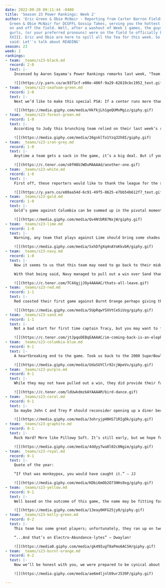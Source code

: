 ```yaml
---
date: 2022-09-20 09:11:44 -0400
title: 'Season 23 Power Rankings: Week 2'
author: 'Eric Green & Obie McNair - Reporting from Carter Barron Fields, it’s Eric
  Green & Obie McNair for DCGFFL Gossip Takes, serving you the hottest action both
  on and off the field. Well, after a washout of Week 1 games, the guys, gals, gheys,
  gurls, (or your preferred pronouns) were on the field to officially kick off Season
  XXIII. Eric and Obie are here to spill all the Tea for this week. So with that being
  said: Let''s talk about READING'
season: 23
week: 2
rankings:
- team: _teams/s23-black.md
  record: 2-0
  text: |-
    Incensed by Aaron Sayama's Power Rankings remarks last week, "Team Costco" was serving Kirkland Signature beatdowns in bulk this past weekend, taking down a pair of top-tier teams. Speaking of shopping, we are definitely waiting for Bryan S. and Joe to drop their masterclass on how to win football games playing hot potato.

    ![](https://y.yarn.co/ac9371cf-e00e-406f-9a29-62619cbc1952_text.gif)
- team: _teams/s23-seafoam-green.md
  record: 2-0
  text: |-
    Next we’d like to make this special PSA: If a center runs more than 30 yards down the field, LET US SCORE!!!! You know how much work we’re putting into outrunning y’all!? Major shoutout to Commissioner Logan for that amazing run (kinda makes up for the fact that you were sleeping on the job in the first half against Kelly).

    ![](https://media.giphy.com/media/HkfkjLh1geQUMvMgiz/giphy.gif)
- team: _teams/s23-forest-green.md
  record: 1-0
  text: |-
    According to Judy this brunching team relied on their last week’s ranking falling to 3rd with their win over Yellow. But this leads to the **_Question of the Day_**: What happens when an unstoppable force (Nikki) meets an immovable object (Cam)? Answer: Cam's glasses break.

    ![](https://media.giphy.com/media/26gsklTo1Yzq32h8I/giphy.gif)
- team: _teams/s23-iron-grey.md
  record: 1-0
  text: |-
    Anytime a team gets a sack in the game, it’s a big deal. But if you’re getting more than 8 sacks in a single game, that’s worthy of a Hall of Fame placement. This team should be called “The Iron Defense” because this rush made up of Captain Derrick and Em may be hard for any team to break.

    ![](https://c.tenor.com/s0fH8UJWDuMAAAAd/another-one.gif)
- team: _teams/s23-white.md
  record: 1-0
  text: |-
    First off, these reporters would like to thank the league for the sleeveless shirts this season!!! Second, now that we know they’re an option, where can we get ours? Let us all enjoy less material as summer is stretching well into fall. What we are NOT going to enjoy is the early morning war cries from Matan each and every game. If it works for their team, wonderful!!! But at least could someone get us some earplugs?

    ![](https://y.yarn.co/e80aa54d-6c91-49f5-8625-e7bb54b612f7_text.gif)
- team: _teams/s23-gold.md
  record: 1-0
  text: |-
    Gold’s game against Columbia can be summed up in the pivotal moments from the childhood classic movie, The Mighty Ducks 2. Team USA (Gold) rallies back from being down against their archrivals Team Iceland (Columbia). The game comes down to a final drive as Gunnar Sthal (Levert) makes a hard drive to the end zone only to be stopped at the 2 yard line by the Gold team. Such a classic tale!

    ![](https://media.giphy.com/media/Qv4NtbR87NxjW/giphy.gif)
- team: _teams/s23-lime.md
  record: 1-0
  text: |-
    Warning, any team that plays against Lime should bring some shades cuz my GAWD are those jerseys blinding! Combine that with some amazing defense from rookie Benjamin and maybe that’ll explain how they secured a win over Purple this weekend. One thing we know for sure, if captain Demetrian is serving 80’s workout vibes all season, we’re gonna enjoy this team!!!

    ![](https://media.giphy.com/media/SxhDfgXq4nAYoKkvbR/giphy.gif)
- team: _teams/s23-navy.md
  record: 1-0
  text: |-
    Now it seems to us that this team may need to go back to their middle school arts class, because we’re not sure how this team’s name came to be. To paraphrase the ICON Miranda Priestly, “...what you don’t know is that jersey is not just cerulean, it’s not turquoise, it’s not lapis, it’s actually NAVY!!!”

    With that being said, Navy managed to pull out a win over Sand thanks to a couple of sacks, some interceptions, and Stephanie getting plenty of rest between downs.

    ![](https://c.tenor.com/TC4XgjjJOy4AAAAC/thats-all-leave.gif)
- team: _teams/s23-red.md
  record: 1-1
  text: |-
    Red coasted their first game against Burnt Orange perhaps giving them false confidence going into their second game against Black. It’s funny how the tables can turn. Suffice to say, they were not Red-y.

    ![](https://media.giphy.com/media/5UpRqwYSXVtCe5iUsg/giphy.gif)
- team: _teams/s23-sand.md
  record: 1-1
  text: |-
    Not a bad start for first time captain Tracy, but you may want to fill up on your electrolytes so you won’t keep going down during the games. Thankfully, Sand has some amazing players including the return of rusher extraordinaire Vincent Culliver. When asked about his return to the field, Vincent’s message was simple…

    ![](https://c.tenor.com/jtJpqoDEBqEAAAAC/im-coming-back-is-an-elephant-heavy.gif)
- team: _teams/s23-columbia-blue.md
  record: 0-1
  text: |-
    A heartbreaking end to the game. Took us back to the 2000 SuperBowl game where the Titans came up one yard short to the Rams. Looking ahead to next week, can they live up to their name? We shall see if they may be able to get back on their momentum against Burnt Orange

    ![](https://media.giphy.com/media/UdaSUYClr92cjWpeVx/giphy.gif)
- team: _teams/s23-purple.md
  record: 0-1
  text: |-
    While they may not have pulled out a win, they did provide their fans with some amazing sounds courtesy of Scott’s speaker & whomever cultivated that playlist. Speaking of sounds…it looks like Twon is up to his old “chirping” antics with anyone that stands across from him. The season is still early so we’ll see if this can be an advantage or a hindrance for the team.

    ![](https://c.tenor.com/ldUwkdmzkAYAAAAM/bird-dance.gif)
- team: _teams/s23-coral.md
  record: 0-1
  text: |-
    So maybe John C and Trey P should reconsider opening up a diner because they weren’t able to serve the White team that slice of humble pie, but they did have some great plays. Hopefully next time AJ will be able to keep track of his football though.

    ![](https://media.giphy.com/media/3ohryjpH0HS71RIgOk/giphy.gif)
- team: _teams/s23-graphite.md
  record: 0-1
  text: |-
    Rock Hard? More like Pillowy Soft. It’s still early, but we hope for their next game Graphite can stay firm and strong, and give us an ending we all can be happy for!

    ![](https://media.giphy.com/media/4ddyy7wa8l02c8Ngim/giphy.gif)
- team: _teams/s23-royal.md
  record: 0-1
  text: |-
    Quote of the year:

    “If that was monkeypox, you would have caught it.” – JJ

    ![](https://media.giphy.com/media/KDbi6mOb2O73HHs0xg/giphy.gif)
- team: _teams/s23-yellow.md
  record: 0-1
  text: |-
    Well based on the outcome of this game, the name may be fitting for the team. Luckily it’s only Week 2 and Captain Tony B and QB Jim have plenty of time to find the Emerald City and find their way home to a win next week against Royal

    ![](https://media.giphy.com/media/13eay0HFG25jy0/giphy.gif)
- team: _teams/s23-kelly-green.md
  record: 0-2
  text: |-
    This team has some great players; unfortunately, they ran up on two amazing teams putting Kelly low on the rankings this week. It is refreshing to see a new competitive side of the ever calm and demure Paul. If Captain Paul can rally his team and if Dwaylan continues to put up some amazing stats, like the 4 sacks against Seafoam, this team could be one to contend with.

    “...And that’s on Electro-Abundance-lytes” – Dwaylan!

    ![](https://media0.giphy.com/media/gk49IugT8aPmo6ACSH/giphy.gif)
- team: _teams/s23-burnt-orange.md
  record: 0-2
  text: |-
    Now we’ll be honest with you, we were prepared to be cynical about Joe H. being back up QB as Marvin is out nursing a cold. But if Cinderella were a real person, Joe was definitely her on this day. We were humbled by Joe’s performance. No, they didn’t win either of their games, but they gave Seafoam a run for their money. They should be proud of what they were able to accomplish. Props to ya, mama!

    ![](https://media.giphy.com/media/ae6m4ljnl69urJ539F/giphy.gif)

---
```

